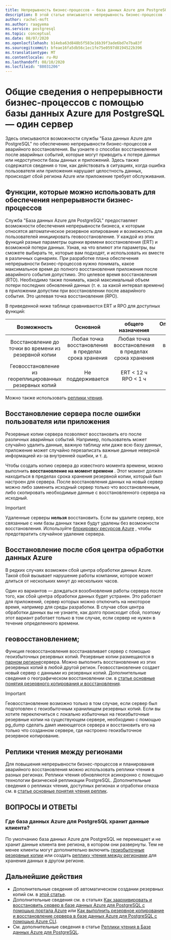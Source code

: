 ```yaml
---
title: Непрерывность бизнес-процессов — база данных Azure для PostgreSQL — один сервер
description: В этой статье описывается непрерывность бизнес-процессов (восстановление на момент времени, сбой центра обработки данных, геовосстановление, реплики) при использовании базы данных Azure для PostgreSQL.
author: rachel-msft
ms.author: raagyema
ms.service: postgresql
ms.topic: conceptual
ms.date: 08/07/2020
ms.openlocfilehash: b14eba63d848b5f583e16b39f3ade6bd7e7ba83f
ms.sourcegitcommit: bfeae16fa5db56c1ec1fe75e0597d8194522b396
ms.translationtype: MT
ms.contentlocale: ru-RU
ms.lasthandoff: 08/10/2020
ms.locfileid: "88031206"
---
```

# <a name="overview-of-business-continuity-with-azure-database-for-postgresql---single-server"></a>Общие сведения о непрерывности бизнес-процессов с помощью базы данных Azure для PostgreSQL — один сервер

Здесь описываются возможности службы "База данных Azure для PostgreSQL" по обеспечению непрерывности бизнес-процессов и аварийного восстановления. Вы узнаете о способах восстановления после аварийных событий, которые могут приводить к потере данных или недоступности базы данных и приложений. Здесь также содержатся сведения о том, как действовать в ситуациях, когда ошибка пользователя или приложения нарушает целостность данных, происходит сбой региона Azure или приложение требует обслуживания.

## <a name="features-that-you-can-use-to-provide-business-continuity"></a>Функции, которые можно использовать для обеспечения непрерывности бизнес-процессов

Служба "База данных Azure для PostgreSQL" предоставляет возможности обеспечения непрерывности бизнеса, к которым относятся автоматическое резервное копирование и возможность для пользователей инициировать геовосстановление. У каждой из этих функций разные параметры оценки времени восстановления (ERT) и возможной потери данных. Узнав, на что влияют эти параметры, вы сможете выбирать те, которые вам подходят, и использовать их вместе в различных сценариях. При разработке плана обеспечения непрерывности бизнес-процессов нужно понимать, какое максимальное время до полного восстановления приложения после аварийного события допустимо. Это целевое время восстановления (RTO). Необходимо также понимать, какой максимальный объем потери последних обновлений данных (т. е. за какой интервал времени) в приложении допустим при восстановлении после аварийного события. Это целевая точка восстановления (RPO).

В приведенной ниже таблице сравниваются ERT и RPO для доступных функций:

| **Возможность** | **Основной** | **общего назначения** | **Оптимизированные для памяти** |
| :------------: | :-------: | :-----------------: | :------------------: |
| Восстановление до точки во времени из резервной копии | Любая точка восстановления в пределах срока хранения | Любая точка восстановления в пределах срока хранения | Любая точка восстановления в пределах срока хранения |
| Геовосстановление из геореплицированных резервных копий | Не поддерживается | ERT < 12 ч<br/>RPO < 1 ч | ERT < 12 ч<br/>RPO < 1 ч |

Можно также использовать [реплики чтения](concepts-read-replicas.md).

## <a name="recover-a-server-after-a-user-or-application-error"></a>Восстановление сервера после ошибки пользователя или приложения

Резервные копии сервера позволяют восстановить его после различных аварийных событий. Например, пользователь может случайно удалить данные, важную таблицу или даже всю базу данных, приложение может случайно перезаписать важные данные неверной информацией из-за внутренней ошибки, и т. д.

Чтобы создать копию сервера до известного момента времени, можно выполнить **восстановление на момент времени** . Этот момент должен находиться в пределах срока хранения резервной копии, который был настроен для сервера. После восстановления данных на новый сервер можно либо заменить исходный сервер только что восстановленным, либо скопировать необходимые данные с восстановленного сервера на исходный.

> [!IMPORTANT]
> Удаленные серверы **нельзя** восстановить. Если вы удалите сервер, все связанные с ним базы данных также будут удалены без возможности восстановления. Используйте [блокировку ресурсов Azure](../azure-resource-manager/management/lock-resources.md) , чтобы предотвратить случайное удаление сервера.

## <a name="recover-from-an-azure-data-center-outage"></a>Восстановление после сбоя центра обработки данных Azure

В редких случаях возможен сбой центра обработки данных Azure. Такой сбой вызывает нарушение работы компании, которое может длиться от нескольких минут до нескольких часов.

Один из вариантов — дождаться возобновления работы сервера после того, как сбой центра обработки данных будет устранен. Это работает для приложений, сервер которых можно отключить на некоторое время, например для среды разработки. В случае сбоя центра обработки данных вы не узнаете, как долго происходит сбой, поэтому этот вариант работает только в том случае, если сервер не нужен в течение определенного времени.

## <a name="geo-restore"></a>геовосстановлением;

Функция геовосстановления восстанавливает сервер с помощью геоизбыточных резервных копий. Резервные копии размещаются в [парном регионе](../best-practices-availability-paired-regions.md)сервера. Можно выполнить восстановление из этих резервных копий в любой другой регион. Геовосстановление создает новый сервер с данными из резервных копий. Дополнительные сведения о географическом восстановлении см. в [статье основные понятия резервного копирования и восстановления](concepts-backup.md).

> [!IMPORTANT]
> Геовосстановление возможно только в том случае, если сервер был подготовлен с геоизбыточным хранилищем резервных копий. Если вы хотите переключиться с локально избыточных на геоизбыточные резервные копии на существующем сервере, необходимо с помощью pg_dump сделать дамп имеющегося сервера и восстановить его на только что созданном сервере, где настроено геоизбыточное резервное копирование.

## <a name="cross-region-read-replicas"></a>Реплики чтения между регионами
Для повышения непрерывности бизнес-процессов и планирования аварийного восстановления можно использовать реплики чтения в разных регионах. Реплики чтения обновляются асинхронно с помощью технологии физической репликации PostgreSQL. Дополнительные сведения о репликах чтения, доступных регионах и отработки отказа см. в [статье основные понятия чтения реплик](concepts-read-replicas.md). 

## <a name="faq"></a>ВОПРОСЫ И ОТВЕТЫ
### <a name="where-does-azure-database-for-postgresql-store-customer-data"></a>Где база данных Azure для PostgreSQL хранит данные клиента?
По умолчанию база данных Azure для PostgreSQL не перемещает и не хранит данные клиента вне региона, в котором они развернуты. Тем не менее клиенты могут дополнительно включить [геоизбыточные резервные копии](concepts-backup.md#backup-redundancy-options) или создать [реплику чтения между регионами](concepts-read-replicas.md#cross-region-replication) для хранения данных в другом регионе.


## <a name="next-steps"></a>Дальнейшие действия
- Дополнительные сведения об автоматическом создании резервных копий см. в [этой статье](concepts-backup.md). 
- Дополнительные сведения см. в статьях [Как заархивировать и восстановить сервер в базе данных Azure для PostgreSQL с помощью портала Azure](howto-restore-server-portal.md) или [Как выполнить резервное копирование и восстановление сервера в базе данных Azure для PostgreSQL с помощью Azure CLI](howto-restore-server-cli.md).
- См. дополнительные сведения в статье [Реплики чтения в Базе данных Azure для PostgreSQL](concepts-read-replicas.md).

